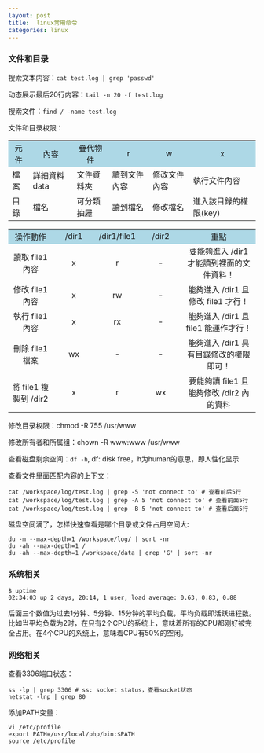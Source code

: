 ```yaml
---
layout: post
title:  linux常用命令
categories: linux
---
```


### 文件和目录

搜索文本内容：`cat test.log | grep 'passwd'`

动态展示最后20行内容：`tail -n 20 -f test.log`

搜索文件：`find / -name test.log`

文件和目录权限：

<table class="news">
<tbody><tr style="background-color: lightblue; text-align:center"><td>元件</td><td>內容</td><td>疊代物件</td><td>r</td><td>w</td><td>x</td></tr>
<tr><td>檔案</td><td>詳細資料data</td><td>文件資料夾</td><td>讀到文件內容</td><td>修改文件內容</td><td>執行文件內容</td></tr>
<tr><td>目錄</td><td>檔名</td><td>可分類抽屜</td><td>讀到檔名</td><td>修改檔名</td><td>進入該目錄的權限(key)</td></tr>
</tbody></table>

<table class="news">
<tbody><tr style="background-color: lightblue; text-align:center"><td>操作動作</td><td style="width: 70px;">/dir1</td><td style="width: 70px;">/dir1/file1</td><td style="width: 70px;">/dir2</td><td>重點</td></tr>
<tr style="text-align:center"><td>讀取 file1 內容</td><td>x</td><td>r</td><td>-</td><td>要能夠進入 /dir1 才能讀到裡面的文件資料！</td></tr>
<tr style="text-align:center"><td>修改 file1 內容</td><td>x</td><td>rw</td><td>-</td><td>能夠進入 /dir1 且修改 file1 才行！</td></tr>
<tr style="text-align:center"><td>執行 file1 內容</td><td>x</td><td>rx</td><td>-</td><td>能夠進入 /dir1 且 file1 能運作才行！</td></tr>
<tr style="text-align:center"><td>刪除 file1 檔案</td><td>wx</td><td>-</td><td>-</td><td>能夠進入 /dir1 具有目錄修改的權限即可！</td></tr>
<tr style="text-align:center"><td>將 file1 複製到 /dir2</td><td>x</td><td>r</td><td>wx</td><td>要能夠讀 file1 且能夠修改 /dir2 內的資料</td></tr>
</tbody></table>

修改目录权限：chmod -R 755 /usr/www

修改所有者和所属组：chown -R www:www /usr/www

查看磁盘剩余空间：`df -h`, df: disk free，h为human的意思，即人性化显示

	
查看文件里面匹配内容的上下文：
```
cat /workspace/log/test.log | grep -5 'not connect to' # 查看前后5行
cat /workspace/log/test.log | grep -A 5 'not connect to' # 查看前面5行
cat /workspace/log/test.log | grep -B 5 'not connect to' # 查看后面5行
```

磁盘空间满了，怎样快速查看是哪个目录或文件占用空间大:
```
du -m --max-depth=1 /workspace/log/ | sort -nr
du -ah --max-depth=1 /
du -ah --max-depth=1 /workspace/data | grep 'G' | sort -nr
```

### 系统相关
```shell
$ uptime
02:34:03 up 2 days, 20:14, 1 user, load average: 0.63, 0.83, 0.88
```
后面三个数值为过去1分钟、5分钟、15分钟的平均负载，平均负载即活跃进程数。
比如当平均负载为2时，在只有2个CPU的系统上，意味着所有的CPU都刚好被完全占用。在4个CPU的系统上，意味着CPU有50%的空闲。

### 网络相关

查看3306端口状态：
```
ss -lp | grep 3306 # ss: socket status，查看socket状态
netstat -lnp | grep 80
```

添加PATH变量：
```
vi /etc/profile
export PATH=/usr/local/php/bin:$PATH
source /etc/profile
```